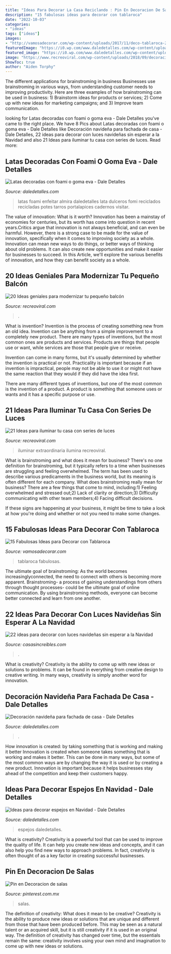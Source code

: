 ```yaml
---
title: "Ideas Para Decorar La Casa Reciclando : Pin En Decoracion De Salas"
description: "15 fabulosas ideas para decorar con tablaroca"
date: "2022-10-03"
categories:
- "ideas"
tags: ["ideas"]
images:
- "http://vamosadecorar.com/wp-content/uploads/2017/11/deco-tablaroca-28.jpg"
featuredImage: "https://i0.wp.com/www.daledetalles.com/wp-content/uploads/2017/11/decorar-espejos-en-navidad5.jpg?resize=550%2C733"
featured_image: "https://i0.wp.com/www.daledetalles.com/wp-content/uploads/2017/11/decorar-espejos-en-navidad5.jpg?resize=550%2C733"
image: "https://www.recreoviral.com/wp-content/uploads/2018/09/decoración-con-series-de-luces-recreoviral-3-1-525x700.jpg"
ShowToc: true
author: "Aiden Torphy"
---
```



The different applications for brainstroming in business
Businesses use brainstroming in various ways, from understanding customer needs to improving productivity. Here are three examples of how brainstroming can be used in business: 1) Brainstorm ideas for products or services; 2) Come up with new ideas for marketing campaigns; and 3) Improve team communication.

	

		
looking for Latas decoradas con foami o goma eva - Dale Detalles you've came to the right place. We have 8 Pics about Latas decoradas con foami o goma eva - Dale Detalles like Decoración navideña para fachada de casa - Dale Detalles, 22 ideas para decorar con luces navideñas sin esperar a la Navidad and also 21 Ideas para iluminar tu casa con series de luces. Read more:
		
    
## Latas Decoradas Con Foami O Goma Eva - Dale Detalles

<img loading=lazy src="https://i1.wp.com/www.daledetalles.com/wp-content/uploads/2017/06/lata-decorada-con-fomi12.jpg" onerror="this.onerror=null;this.src='https://tse4.mm.bing.net/th?id=OIP.FrwQpIltMTG0iBTsPbFFlwHaFj&amp;pid=15.1';" alt="Latas decoradas con foami o goma eva - Dale Detalles">

_Source: daledetalles.com_

>latas foami enfeitar almira daledetalles lata dulceros fomi reciclados recicladas potes tarros portalapices cadernos visitar. 

	

The value of innovation: What is it worth?
Innovation has been a mainstay of economies for centuries, but its worth has come into question in recent years.Critics argue that innovation is not always beneficial, and can even be harmful. However, there is a strong case to be made for the value of innovation, specifically when it comes to improving society as a whole. Innovation can mean new ways to do things, or better ways of thinking about old problems. It can also create new opportunities and make it easier for businesses to succeed. In this Article, we'll explore the various benefits of innovation, and how they can benefit society as a whole.

    
## 20 Ideas Geniales Para Modernizar Tu Pequeño Balcón

<img loading=lazy src="http://www.recreoviral.com/wp-content/uploads/2016/02/BALCONES-INTERIORES-15.jpg" onerror="this.onerror=null;this.src='https://tse1.mm.bing.net/th?id=OIP.IsNlWgMb6PLa3BiA3O6wVAHaKG&amp;pid=15.1';" alt="20 Ideas geniales para modernizar tu pequeño balcón">

_Source: recreoviral.com_

>. 

	

What is invention?
Invention is the process of creating something new from an old idea. Invention can be anything from a simple improvement to a completely new product. 
There are many types of inventions, but the most common ones are products and services. Products are things that people use or want, while services are those that people give or receive. 

Invention can come in many forms, but it's usually determined by whether the invention is practical or not. Practicality is important because if an invention is impractical, people may not be able to use it or might not have the same reaction that they would if they did have the idea first. 

There are many different types of inventions, but one of the most common is the invention of a product. A product is something that someone uses or wants and it has a specific purpose or use.

    
## 21 Ideas Para Iluminar Tu Casa Con Series De Luces

<img loading=lazy src="https://www.recreoviral.com/wp-content/uploads/2018/09/decoración-con-series-de-luces-recreoviral-3-1-525x700.jpg" onerror="this.onerror=null;this.src='https://tse4.mm.bing.net/th?id=OIP.tO01FsHPYeSqzhHA09wKEgHaJ4&amp;pid=15.1';" alt="21 Ideas para iluminar tu casa con series de luces">

_Source: recreoviral.com_

>iluminar extraordinaria ilumina recreoviral. 

	

What is brainstroming and what does it mean for business?
There's no one definition for brainstroming, but it typically refers to a time when businesses are struggling and feeling overwhelmed. The term has been used to describe various predicaments in the business world, but its meaning is often different for each company. 
What does brainstroming really mean for business? There are a few things that come to mind, including:1) Feeling overwhelmed and stressed out;2) Lack of clarity or direction;3) Difficulty communicating with other team members;4) Facing difficult decisions. 

If these signs are happening at your business, it might be time to take a look at how you're doing and whether or not you need to make some changes.

    
## 15 Fabulosas Ideas Para Decorar Con Tablaroca

<img loading=lazy src="http://vamosadecorar.com/wp-content/uploads/2017/11/deco-tablaroca-28.jpg" onerror="this.onerror=null;this.src='https://tse1.mm.bing.net/th?id=OIP.Zl24lO1UagiXMqlGEuuv6wHaJ4&amp;pid=15.1';" alt="15 Fabulosas Ideas para Decorar con Tablaroca">

_Source: vamosadecorar.com_

>tablaroca fabulosas. 

	

The ultimate goal of brainstroming:
As the world becomes increasinglyconnected, the need to connect with others is becoming more apparent. Brainstroming- a process of gaining understandings from others through thought processes- could be the ultimate goal of online communication. By using brainstroming methods, everyone can become better connected and learn from one another.

    
## 22 Ideas Para Decorar Con Luces Navideñas Sin Esperar A La Navidad

<img loading=lazy src="http://casasincreibles.com/wp-content/uploads/2014/11/luces-navidad-habitacion-15.jpg" onerror="this.onerror=null;this.src='https://tse3.mm.bing.net/th?id=OIP.FlJ5R5TePZLcPr_7jz3ivgHaJ4&amp;pid=15.1';" alt="22 ideas para decorar con luces navideñas sin esperar a la Navidad">

_Source: casasincreibles.com_

>. 

	

What is creativity?
Creativity is the ability to come up with new ideas or solutions to problems. It can be found in everything from creative design to creative writing. In many ways, creativity is simply another word for innovation.

    
## Decoración Navideña Para Fachada De Casa - Dale Detalles

<img loading=lazy src="https://www.daledetalles.com/wp-content/uploads/2020/09/decoracion-navideña-para-fachada5.jpg" onerror="this.onerror=null;this.src='https://tse1.mm.bing.net/th?id=OIP.lyhj-bTABnJD90ie4O-NbQHaLH&amp;pid=15.1';" alt="Decoración navideña para fachada de casa - Dale Detalles">

_Source: daledetalles.com_

>. 

	

How innovation is created: by taking something that is working and making it better
Innovation is created when someone takes something that is working and makes it better. This can be done in many ways, but some of the most common ways are by changing the way it is used or by creating a new product. Innovation is important because it helps businesses stay ahead of the competition and keep their customers happy.

    
## Ideas Para Decorar Espejos En Navidad - Dale Detalles

<img loading=lazy src="https://i0.wp.com/www.daledetalles.com/wp-content/uploads/2017/11/decorar-espejos-en-navidad5.jpg?resize=550%2C733" onerror="this.onerror=null;this.src='https://tse3.mm.bing.net/th?id=OIP.Okqdi2E98gjVY0UW7PxzeAHaJ3&amp;pid=15.1';" alt="Ideas para decorar espejos en Navidad - Dale Detalles">

_Source: daledetalles.com_

>espejos daledetalles. 

	

What is creativity?
Creativity is a powerful tool that can be used to improve the quality of life. It can help you create new ideas and concepts, and it can also help you find new ways to approach problems. In fact, creativity is often thought of as a key factor in creating successful businesses.

    
## Pin En Decoracion De Salas

<img loading=lazy src="https://i.pinimg.com/736x/32/07/22/320722bf788596e9cdd2ed048956129c.jpg" onerror="this.onerror=null;this.src='https://tse1.mm.bing.net/th?id=OIP.uuzMx21ulEdGWgo2AHS2AgHaLJ&amp;pid=15.1';" alt="Pin en Decoracion de salas">

_Source: pinterest.com.mx_

>salas. 

	

The definition of creativity: What does it mean to be creative?
Creativity is the ability to produce new ideas or solutions that are unique and different from those that have been produced before. This may be seen as a natural talent or an acquired skill, but it is still creativity if it is used in an original way. The definition of creativity has changed over time, but the essentials remain the same: creativity involves using your own mind and imagination to come up with new ideas or solutions.


